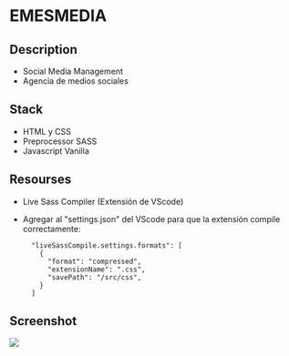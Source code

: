 # EMESMEDIA

## Description
- Social Media Management
- Agencia de medios sociales

## Stack 
- HTML y CSS
- Preprocessor SASS
- Javascript Vanilla

## Resourses
- Live Sass Compiler (Extensión de VScode)
- Agregar al "settings.json" del VScode para que la extensión compile correctamente: 
  
  ``` 
    "liveSassCompile.settings.formats": [
      {
        "format": "compressed",
        "extensionName": ".css",
        "savePath": "/src/css",
      }
    ]
  ```

## Screenshot

![](./src/media/img/screenshot.png)
